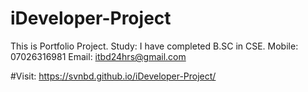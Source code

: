 # iDeveloper-Project
This is Portfolio Project.
Study: I have completed B.SC in CSE.
Mobile: 07026316981
Email: itbd24hrs@gmail.com 

#Visit:
https://svnbd.github.io/iDeveloper-Project/

